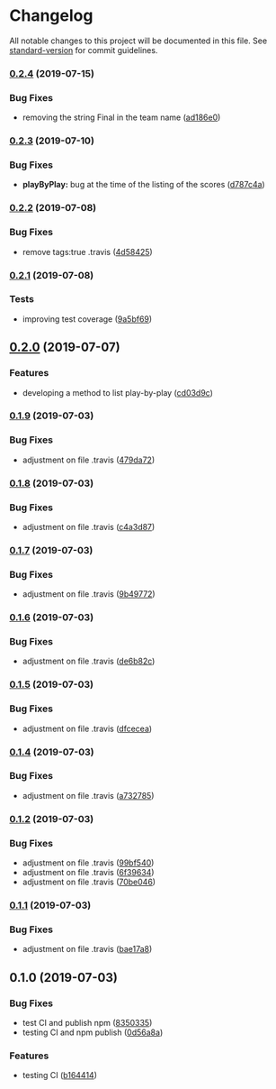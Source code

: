 # Changelog

All notable changes to this project will be documented in this file. See [standard-version](https://github.com/conventional-changelog/standard-version) for commit guidelines.

### [0.2.4](https://github.com/samucars/basketball-reference-js/compare/v0.2.3...v0.2.4) (2019-07-15)


### Bug Fixes

* removing the string Final in the team name ([ad186e0](https://github.com/samucars/basketball-reference-js/commit/ad186e0))



### [0.2.3](https://github.com/samucars/basketball-reference-js/compare/v0.2.2...v0.2.3) (2019-07-10)


### Bug Fixes

* **playByPlay:** bug at the time of the listing of the scores ([d787c4a](https://github.com/samucars/basketball-reference-js/commit/d787c4a))



### [0.2.2](https://github.com/samucars/basketball-reference-js/compare/v0.2.1...v0.2.2) (2019-07-08)


### Bug Fixes

* remove tags:true .travis ([4d58425](https://github.com/samucars/basketball-reference-js/commit/4d58425))



### [0.2.1](https://github.com/samucars/basketball-reference-js/compare/v0.2.0...v0.2.1) (2019-07-08)


### Tests

* improving test coverage ([9a5bf69](https://github.com/samucars/basketball-reference-js/commit/9a5bf69))



## [0.2.0](https://github.com/samucars/basketball-reference-js/compare/v0.1.9...v0.2.0) (2019-07-07)


### Features

* developing a method to list play-by-play ([cd03d9c](https://github.com/samucars/basketball-reference-js/commit/cd03d9c))



### [0.1.9](https://github.com/samucars/basketball-reference-js/compare/v0.1.8...v0.1.9) (2019-07-03)


### Bug Fixes

* adjustment on file .travis ([479da72](https://github.com/samucars/basketball-reference-js/commit/479da72))



### [0.1.8](https://github.com/samucars/basketball-reference-js/compare/v0.1.7...v0.1.8) (2019-07-03)


### Bug Fixes

* adjustment on file .travis ([c4a3d87](https://github.com/samucars/basketball-reference-js/commit/c4a3d87))



### [0.1.7](https://github.com/samucars/basketball-reference-js/compare/v0.1.6...v0.1.7) (2019-07-03)


### Bug Fixes

* adjustment on file .travis ([9b49772](https://github.com/samucars/basketball-reference-js/commit/9b49772))



### [0.1.6](https://github.com/samucars/basketball-reference-js/compare/v0.1.5...v0.1.6) (2019-07-03)


### Bug Fixes

* adjustment on file .travis ([de6b82c](https://github.com/samucars/basketball-reference-js/commit/de6b82c))



### [0.1.5](https://github.com/samucars/basketball-reference-js/compare/v0.1.4...v0.1.5) (2019-07-03)


### Bug Fixes

* adjustment on file .travis ([dfcecea](https://github.com/samucars/basketball-reference-js/commit/dfcecea))



### [0.1.4](https://github.com/samucars/basketball-reference-js/compare/v0.1.2...v0.1.4) (2019-07-03)


### Bug Fixes

* adjustment on file .travis ([a732785](https://github.com/samucars/basketball-reference-js/commit/a732785))



### [0.1.2](https://github.com/samucars/basketball-reference-js/compare/v0.1.1...v0.1.2) (2019-07-03)


### Bug Fixes

* adjustment on file .travis ([99bf540](https://github.com/samucars/basketball-reference-js/commit/99bf540))
* adjustment on file .travis ([6f39634](https://github.com/samucars/basketball-reference-js/commit/6f39634))
* adjustment on file .travis ([70be046](https://github.com/samucars/basketball-reference-js/commit/70be046))



### [0.1.1](https://github.com/samucars/basketball-reference-js/compare/v0.1.0...v0.1.1) (2019-07-03)


### Bug Fixes

* adjustment on file .travis ([bae17a8](https://github.com/samucars/basketball-reference-js/commit/bae17a8))



## 0.1.0 (2019-07-03)


### Bug Fixes

* test CI and publish npm ([8350335](https://github.com/samucars/basketball-reference-js/commit/8350335))
* testing CI and npm publish ([0d56a8a](https://github.com/samucars/basketball-reference-js/commit/0d56a8a))


### Features

* testing CI ([b164414](https://github.com/samucars/basketball-reference-js/commit/b164414))
